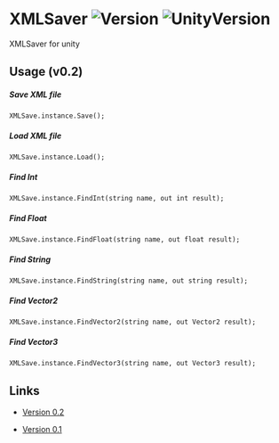 # XMLSaver ![Version](https://img.shields.io/badge/Version-0.2-brightgreen.svg) ![UnityVersion](https://img.shields.io/badge/UnityVersion-2018.3.0f2-blue.svg) 

XMLSaver for unity 

## Usage (v0.2)
##### Save XML file
```
XMLSave.instance.Save();
```

##### Load XML file
```
XMLSave.instance.Load();
```

##### Find Int 
```
XMLSave.instance.FindInt(string name, out int result);
```

##### Find Float
```
XMLSave.instance.FindFloat(string name, out float result);
```

##### Find String
```
XMLSave.instance.FindString(string name, out string result);
```

##### Find Vector2
```
XMLSave.instance.FindVector2(string name, out Vector2 result);
```

##### Find Vector3
```
XMLSave.instance.FindVector3(string name, out Vector3 result);
```


## Links
* [Version 0.2](https://github.com/StephenGrosjean/XMLSaver/blob/master/Assets/PackageBuild/V02.unitypackage)

* [Version 0.1](https://github.com/StephenGrosjean/XMLSaver/blob/master/Assets/PackageBuild/V01.unitypackage)

